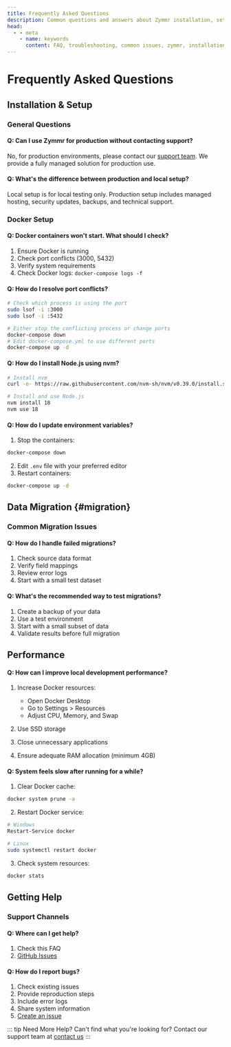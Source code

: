 ```yaml
---
title: Frequently Asked Questions
description: Common questions and answers about Zymmr installation, setup, and usage
head:
  - - meta
    - name: keywords
      content: FAQ, troubleshooting, common issues, zymmr, installation, setup
---
```


# Frequently Asked Questions

## Installation & Setup

### General Questions

#### Q: Can I use Zymmr for production without contacting support?

No, for production environments, please contact our [support team](/contact-us). We provide a fully managed solution for production use.

#### Q: What's the difference between production and local setup?

Local setup is for local testing only. Production setup includes managed hosting, security updates, backups, and technical support.

### Docker Setup

#### Q: Docker containers won't start. What should I check?

1. Ensure Docker is running
2. Check port conflicts (3000, 5432)
3. Verify system requirements
4. Check Docker logs: `docker-compose logs -f`

#### Q: How do I resolve port conflicts?

```bash
# Check which process is using the port
sudo lsof -i :3000
sudo lsof -i :5432

# Either stop the conflicting process or change ports
docker-compose down
# Edit docker-compose.yml to use different ports
docker-compose up -d
```

#### Q: How do I install Node.js using nvm?

```bash
# Install nvm
curl -o- https://raw.githubusercontent.com/nvm-sh/nvm/v0.39.0/install.sh | bash

# Install and use Node.js
nvm install 18
nvm use 18
```

#### Q: How do I update environment variables?

1. Stop the containers:

```bash
docker-compose down
```

2. Edit `.env` file with your preferred editor
3. Restart containers:

```bash
docker-compose up -d
```

## Data Migration {#migration}

### Common Migration Issues

#### Q: How do I handle failed migrations?

1. Check source data format
2. Verify field mappings
3. Review error logs
4. Start with a small test dataset

#### Q: What's the recommended way to test migrations?

1. Create a backup of your data
2. Use a test environment
3. Start with a small subset of data
4. Validate results before full migration

## Performance

#### Q: How can I improve local development performance?

1. Increase Docker resources:

   - Open Docker Desktop
   - Go to Settings > Resources
   - Adjust CPU, Memory, and Swap

2. Use SSD storage
3. Close unnecessary applications
4. Ensure adequate RAM allocation (minimum 4GB)

#### Q: System feels slow after running for a while?

1. Clear Docker cache:

```bash
docker system prune -a
```

2. Restart Docker service:

```bash
# Windows
Restart-Service docker

# Linux
sudo systemctl restart docker
```

3. Check system resources:

```bash
docker stats
```

## Getting Help

### Support Channels

#### Q: Where can I get help?

1. Check this FAQ
2. [GitHub Issues](https://github.com/zymmr/zymmr-docker/issues)

#### Q: How do I report bugs?

1. Check existing issues
2. Provide reproduction steps
3. Include error logs
4. Share system information
5. [Create an issue](https://github.com/zymmr/zymmr-docker/issues/new)

::: tip Need More Help?
Can't find what you're looking for? Contact our support team at [contact us](/contact-us)
:::
